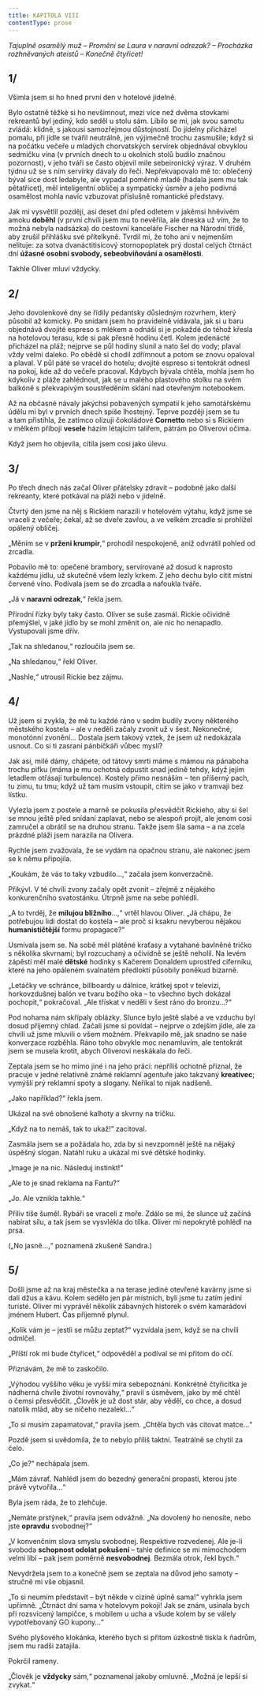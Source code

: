 ```yaml
---
title: KAPITOLA VIII
contentType: prose
---
```


<section>

_Tajuplně osamělý muž – Promění se Laura v naravni odrezak? – Procházka rozhněvaných ateistů – Konečně čtyřicet!_

## 1/

Všimla jsem si ho hned první den v hotelové jídelně.

Bylo ostatně těžké si ho nevšimnout, mezi více než dvěma stovkami rekreantů byl jediný, kdo seděl u stolu sám. Líbilo se mi, jak svou samotu zvládá: klidně, s jakousi samozřejmou důstojností. Do jídelny přicházel pomalu, při jídle se tvářil neutrálně, jen výjimečně trochu zasmušile; když si na počátku večeře u mladých chorvatských servírek objednával obvyklou sedmičku vína (v prvních dnech to u okolních stolů budilo značnou pozornost), v jeho tváři se často objevil mile sebeironický výraz. V druhém týdnu už se s ním servírky dávaly do řeči. Nepřekvapovalo mě to: oblečený býval sice dost ledabyle, ale vypadal poměrně mladě (hádala jsem mu tak pětatřicet), měl inteligentní obličej a sympatický úsměv a jeho podivná osamělost mohla navíc vzbuzovat příslušně romantické představy.

Jak mi vysvětlil později, asi deset dní před odletem v jakémsi hněvivém amoku **doběhl** (v první chvíli jsem mu to nevěřila, ale dneska už vím, že to možná nebyla nadsázka) do cestovní kanceláře Fischer na Národní třídě, aby zrušil přihlášku své přítelkyně. Tvrdil mi, že toho ani v nejmenším nelituje: za sotva dvanáctitisícový stornopoplatek prý dostal celých čtrnáct dní **úžasné osobní svobody, sebeobviňování a osamělosti**.

Takhle Oliver mluví vždycky.

## 2/

Jeho dovolenkové dny se řídily pedantsky důsledným rozvrhem, který působil až komicky. Po snídani jsem ho pravidelně vídávala, jak si u baru objednává dvojité espreso s mlékem a odnáší si je pokaždé do téhož křesla na hotelovou terasu, kde si pak přesně hodinu četl. Kolem jedenácté přicházel na pláž; nejprve se půl hodiny slunil a nato šel do vody; plaval vždy velmi daleko. Po obědě si chodil zdřímnout a potom se znovu opaloval a plaval. V půl páté se vracel do hotelu; dvojité espreso si tentokrát odnesl na pokoj, kde až do večeře pracoval. Kdybych bývala chtěla, mohla jsem ho kdykoliv z pláže zahlédnout, jak se u malého plastového stolku na svém balkóně s překvapivým soustředěním sklání nad otevřeným notebookem.

Až na občasné návaly jakýchsi pobavených sympatií k jeho samotářskému údělu mi byl v prvních dnech spíše lhostejný. Teprve později jsem se tu a tam přistihla, že zatímco olizuji čokoládové **Cornetto** nebo si s Rickiem v mělkém příboji **vesele** házím létajícím talířem, pátrám po Oliverovi očima.

Když jsem ho objevila, cítila jsem cosi jako úlevu.

## 3/

Po třech dnech nás začal Oliver přátelsky zdravit – podobně jako další rekreanty, které potkával na pláži nebo v jídelně.

Čtvrtý den jsme na něj s Rickiem narazili v hotelovém výtahu, když jsme se vraceli z večeře; čekal, až se dveře zavřou, a ve velkém zrcadle si prohlížel opálený obličej.

„Měním se v **prženi krumpir**,“ prohodil nespokojeně, aniž odvrátil pohled od zrcadla.

Pobavilo mě to: opečené brambory, servírované až dosud k naprosto každému jídlu, už skutečně všem lezly krkem. Z jeho dechu bylo cítit místní červené víno. Podívala jsem se do zrcadla a nafoukla tváře.

„Já v **naravni odrezak**,“ řekla jsem.

Přírodní řízky byly taky často. Oliver se suše zasmál. Rickie očividně přemýšlel, v jaké jídlo by se mohl změnit on, ale nic ho nenapadlo. Vystupovali jsme dřív.

„Tak na shledanou,“ rozloučila jsem se.

„Na shledanou,“ řekl Oliver.

„Nashle,“ utrousil Rickie bez zájmu.

## 4/

Už jsem si zvykla, že mě tu každé ráno v sedm budily zvony některého městského kostela – ale v neděli začaly zvonit už v šest. Nekonečné, monotónní zvonění… Dostala jsem takový vztek, že jsem už nedokázala usnout. Co si ti zasraní pánbíčkáři vůbec myslí?

Jak asi, milé dámy, chápete, od tátovy smrti máme s mámou na pánaboha trochu pifku (máma je mu ochotná odpustit snad jedině tehdy, když jejím letadlem otřásají turbulence). Kostely přímo nesnáším – ten příšerný pach, tu zimu, tu tmu; když už tam musím vstoupit, cítím se jako v tramvaji bez lístku.

Vylezla jsem z postele a marně se pokusila přesvědčit Rickieho, aby si šel se mnou ještě před snídaní zaplavat, nebo se alespoň projít, ale jenom cosi zamručel a obrátil se na druhou stranu. Takže jsem šla sama – a na zcela prázdné pláži jsem narazila na Olivera.

Rychle jsem zvažovala, že se vydám na opačnou stranu, ale nakonec jsem se k němu připojila.

„Koukám, že vás to taky vzbudilo…,“ začala jsem konverzačně.

Přikývl. V té chvíli zvony začaly opět zvonit – zřejmě z nějakého konkurenčního svatostánku. Útrpně jsme na sebe pohlédli.

„A to tvrděj, že **milujou bližního**…,“ vrtěl hlavou Oliver. „Já chápu, že potřebujou lidi dostat do kostela – ale proč si ksakru nevyberou nějakou **humanističtější** formu propagace?“

Usmívala jsem se. Na sobě měl plátěné kraťasy a vytahané bavlněné tričko s několika skvrnami; byl rozcuchaný a očividně se ještě neholil. Na levém zápěstí měl malé **dětské** hodinky s Kačerem Donaldem uprostřed ciferníku, které na jeho opáleném svalnatém předloktí působily poněkud bizarně.

„Letáčky ve schránce, billboardy u dálnice, krátkej spot v televizi, horkovzdušnej balón ve tvaru božího oka – to všechno bych dokázal pochopit,“ pokračoval. „Ale třískat v neděli v šest ráno do bronzu…?“

Pod nohama nám skřípaly oblázky. Slunce bylo ještě slabé a ve vzduchu byl dosud příjemný chlad. Začali jsme si povídat – nejprve o zdejším jídle, ale za chvíli už jsme mluvili o všem možném. Překvapilo mě, jak snadno se naše konverzace rozběhla. Ráno toho obvykle moc nenamluvím, ale tentokrát jsem se musela krotit, abych Oliverovi neskákala do řeči.

Zeptala jsem se ho mimo jiné i na jeho práci: nepříliš ochotně přiznal, že pracuje v jedné relativně známé reklamní agentuře jako takzvaný **kreativec**; vymýšlí prý reklamní spoty a slogany. Neříkal to nijak nadšeně.

„Jako například?“ řekla jsem.

Ukázal na své obnošené kalhoty a skvrny na tričku.

„Když na to nemáš, tak to ukaž!“ zacitoval.

Zasmála jsem se a požádala ho, zda by si nevzpomněl ještě na nějaký úspěšný slogan. Natáhl ruku a ukázal mi své dětské hodinky.

„Image je na nic. Následuj instinkt!“

„Ale to je snad reklama na Fantu?“

„Jo. Ale vznikla takhle.“

Příliv tiše šuměl. Rybáři se vraceli z moře. Zdálo se mi, že slunce už začíná nabírat sílu, a tak jsem se vysvlékla do tílka. Oliver mi nepokrytě pohlédl na prsa.

(„No jasně…,“ poznamená zkušeně Sandra.)

## 5/

Došli jsme až na kraj městečka a na terase jediné otevřené kavárny jsme si dali džus a kávu. Kolem sedělo jen pár místních, byli jsme tu zatím jediní turisté. Oliver mi vyprávěl několik zábavných historek o svém kamarádovi jménem Hubert. Čas příjemně plynul.

„Kolik vám je – jestli se můžu zeptat?“ vyzvídala jsem, když se na chvíli odmlčel.

„Příští rok mi bude čtyřicet,“ odpověděl a podíval se mi přitom do očí.

Přiznávám, že mě to zaskočilo.

„Výhodou vyššího věku je vyšší míra sebepoznání. Konkrétně čtyřicítka je nádherná chvíle životní rovnováhy,“ pravil s úsměvem, jako by mě chtěl o čemsi přesvědčit. „Člověk je už dost stár, aby věděl, co chce, a dosud natolik mlád, aby se ničeho nezalekl…“

„To si musím zapamatovat,“ pravila jsem. „Chtěla bych vás citovat matce…“

Pozdě jsem si uvědomila, že to nebylo příliš taktní. Teatrálně se chytil za čelo.

„Co je?“ nechápala jsem.

„Mám závrať. Nahlédl jsem do bezedný generační propasti, kterou jste právě vytvořila…“

Byla jsem ráda, že to zlehčuje.

„Nemáte prstýnek,“ pravila jsem odvážně. „Na dovolený ho nenosíte, nebo jste **opravdu** svobodnej?“

„V konvenčním slova smyslu svobodnej. Respektive rozvedenej. Ale je-li svoboda **schopnost odolat pokušení** – tahle definice se mi mimochodem velmi líbí – pak jsem poměrně **nesvobodnej**. Bezmála otrok, řekl bych.“

Nevydržela jsem to a konečně jsem se zeptala na důvod jeho samoty – stručně mi vše objasnil.

„To si neumím představit – být někde v cizině úplně sama!“ vyhrkla jsem upřímně. „Čtrnáct dní sama v hotelovym pokoji! Jak se znám, usínala bych při rozsvícený lampičce, s mobilem u ucha a všude kolem by se válely vypotřebovaný GO kupony…“

Svého plyšového klokánka, kterého bych si přitom úzkostně tiskla k ňadrům, jsem mu radši zatajila.

Pokrčil rameny.

„Člověk je **vždycky** sám,“ poznamenal jakoby omluvně. „Možná je lepší si zvykat.“

</section>
